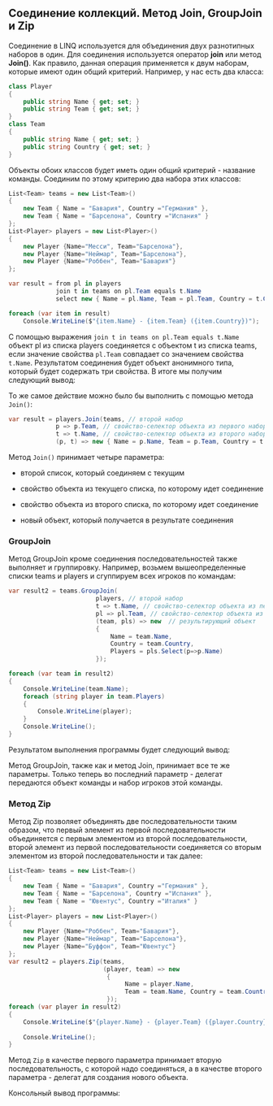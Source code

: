 ## Соединение коллекций. Метод Join, GroupJoin и Zip

Соединение в LINQ используется для объединения двух разнотипных наборов в один. Для соединения используется оператор **join** 
или метод **Join()**. Как правило, данная операция применяется к двум наборам, которые имеют один общий критерий. Например, у нас есть 
два класса:

```cs
class Player
{
    public string Name { get; set; }
    public string Team { get; set; }
}
class Team
{
    public string Name { get; set; }
    public string Country { get; set; }
}
```

Объекты обоих классов будет иметь один общий критерий - название команды. Соединим по этому критерию два набора этих классов:

```cs
List<Team> teams = new List<Team>()
{
    new Team { Name = "Бавария", Country ="Германия" },
    new Team { Name = "Барселона", Country ="Испания" }
};
List<Player> players = new List<Player>()
{
    new Player {Name="Месси", Team="Барселона"},
    new Player {Name="Неймар", Team="Барселона"},
    new Player {Name="Роббен", Team="Бавария"}
};

var result = from pl in players
             join t in teams on pl.Team equals t.Name
             select new { Name = pl.Name, Team = pl.Team, Country = t.Country };

foreach (var item in result)
    Console.WriteLine($"{item.Name} - {item.Team} ({item.Country})");
```

С помощью выражения `join t in teams on pl.Team equals t.Name` объект pl из списка players соединяется с объектом t из списка teams, если значение свойства `pl.Team` 
совпадает со значением свойства `t.Name`. Результатом соединения будет объект анонимного типа, который будет содержать три свойства. В итоге мы получим следующий вывод:

То же самое действие можно было бы выполнить с помощью метода `Join()`:

```cs
var result = players.Join(teams, // второй набор
             p => p.Team, // свойство-селектор объекта из первого набора
             t => t.Name, // свойство-селектор объекта из второго набора
             (p, t) => new { Name = p.Name, Team = p.Team, Country = t.Country }); // результат
```

Метод `Join()` принимает четыре параметра:

- второй список, который соединяем с текущим

- свойство объекта из текущего списка, по которому идет соединение

- свойство объекта из второго списка, по которому идет соединение

- новый объект, который получается в результате соединения

### GroupJoin

Метод GroupJoin кроме соединения последовательностей также выполняет и группировку. Например, возьмем вышеопределенные списки teams и players и сгуппируем всех игроков по командам:

```cs
var result2 = teams.GroupJoin(
                        players, // второй набор
                        t => t.Name, // свойство-селектор объекта из первого набора
                        pl => pl.Team, // свойство-селектор объекта из второго набора
                        (team, pls) => new  // результирующий объект
						{ 
							Name = team.Name, 
							Country = team.Country, 
							Players = pls.Select(p=>p.Name) 
						});

foreach (var team in result2)
{
    Console.WriteLine(team.Name);
    foreach (string player in team.Players)
    {
        Console.WriteLine(player);
    }
    Console.WriteLine();
}
```

Результатом выполнения программы будет следующий вывод:

Метод GroupJoin, также как и метод Join, принимает все те же параметры. Только теперь во последний параметр - делегат передаются объект команды и 
набор игроков этой команды.

### Метод Zip

Метод Zip позволяет объединять две последовательности таким образом, что первый элемент из первой последовательности объединяется с первым элементом из 
второй последовательности, второй элемент из первой последовательности соединяется со вторым элементом из второй последовательности и так далее:

```cs
List<Team> teams = new List<Team>()
{
    new Team { Name = "Бавария", Country ="Германия" },
    new Team { Name = "Барселона", Country ="Испания" },
    new Team { Name = "Ювентус", Country ="Италия" }
};
List<Player> players = new List<Player>()
{
    new Player {Name="Роббен", Team="Бавария"},
    new Player {Name="Неймар", Team="Барселона"},
    new Player {Name="Буффон", Team="Ювентус"}
};
var result2 = players.Zip(teams, 
                          (player, team) => new
                           {
                                Name = player.Name,
                                Team = team.Name, Country = team.Country
                           });
foreach (var player in result2)
{
    Console.WriteLine($"{player.Name} - {player.Team} ({player.Country})");
                
    Console.WriteLine();
}
```

Метод `Zip` в качестве первого параметра принимает вторую последовательность, с которой надо соединяться, а в качестве второго параметра - 
делегат для создания нового объекта.

Консольный вывод программы:

